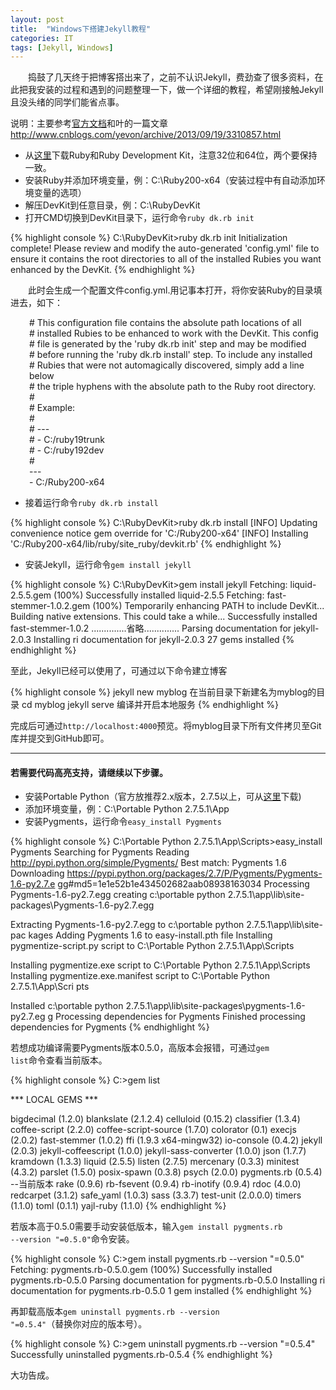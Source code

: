 ```yaml
---
layout: post
title:  "Windows下搭建Jekyll教程"
categories: IT
tags: [Jekyll, Windows]
---
```


&emsp;&emsp;捣鼓了几天终于把博客搭出来了，之前不认识Jekyll，费劲查了很多资料，在此把我安装的过程和遇到的问题整理一下，做一个详细的教程，希望刚接触Jekyll且没头绪的同学们能省点事。

说明：主要参考<a href="http://www.madhur.co.in/blog/2011/09/01/runningjekyllwindows.html" target="_blank">官方文档</a>和叶的一篇文章<a href="http://www.cnblogs.com/yevon/archive/2013/09/19/3310857.html" target="_blank">http://www.cnblogs.com/yevon/archive/2013/09/19/3310857.html</a>

* 从<a href="http://rubyinstaller.org/downloads/" target="_blank">这里</a>下载Ruby和Ruby Development Kit，注意32位和64位，两个要保持一致。
* 安装Ruby并添加环境变量，例：C:\Ruby200-x64（安装过程中有自动添加环境变量的选项）
* 解压DevKit到任意目录，例：C:\RubyDevKit
* 打开CMD切换到DevKit目录下，运行命令<code>ruby dk.rb init</code>

{% highlight console %}
C:\RubyDevKit>ruby dk.rb init
Initialization complete! Please review and modify the auto-generated
'config.yml' file to ensure it contains the root directories to all
of the installed Rubies you want enhanced by the DevKit.
{% endhighlight %}

&emsp;&emsp;此时会生成一个配置文件config.yml.用记事本打开，将你安装Ruby的目录填进去，如下：

<div style="padding-left:30px;">
# This configuration file contains the absolute path locations of all<br/>
# installed Rubies to be enhanced to work with the DevKit. This config<br/>
# file is generated by the 'ruby dk.rb init' step and may be modified<br/>
# before running the 'ruby dk.rb install' step. To include any installed<br/>
# Rubies that were not automagically discovered, simply add a line below<br/>
# the triple hyphens with the absolute path to the Ruby root directory.<br/>
#<br/>
# Example:<br/>
#<br/>
# ---<br/>
# - C:/ruby19trunk<br/>
# - C:/ruby192dev<br/>
#<br/>
---<br/>
- C:/Ruby200-x64
</div>

* 接着运行命令<code>ruby dk.rb install</code>

{% highlight console %}
C:\RubyDevKit>ruby dk.rb install
[INFO] Updating convenience notice gem override for 'C:/Ruby200-x64'
[INFO] Installing 'C:/Ruby200-x64/lib/ruby/site_ruby/devkit.rb'
{% endhighlight %}

* 安装Jekyll，运行命令<code>gem install jekyll</code>

{% highlight console %}
C:\RubyDevKit>gem install jekyll
Fetching: liquid-2.5.5.gem (100%)
Successfully installed liquid-2.5.5
Fetching: fast-stemmer-1.0.2.gem (100%)
Temporarily enhancing PATH to include DevKit...
Building native extensions.  This could take a while...
Successfully installed fast-stemmer-1.0.2
..............省略..............
Parsing documentation for jekyll-2.0.3
Installing ri documentation for jekyll-2.0.3
27 gems installed
{% endhighlight %}

至此，Jekyll已经可以使用了，可通过以下命令建立博客

{% highlight console %}
jekyll new myblog  在当前目录下新建名为myblog的目录
cd myblog
jekyll serve       编译并开启本地服务
{% endhighlight %}

完成后可通过<code>http://localhost:4000</code>预览。将myblog目录下所有文件拷贝至Git库并提交到GitHub即可。

---

#### 若需要代码高亮支持，请继续以下步骤。

* 安装Portable Python（官方放推荐2.x版本，2.7.5以上，可从<a href="http://portablepython.com/wiki/PortablePython2.7.5.1/" target="_blank">这里</a>下载)
* 添加环境变量，例：C:\Portable Python 2.7.5.1\App
* 安装Pygments，运行命令<code>easy_install Pygments</code>

{% highlight console %}
C:\Portable Python 2.7.5.1\App\Scripts>easy_install Pygments
Searching for Pygments
Reading http://pypi.python.org/simple/Pygments/
Best match: Pygments 1.6
Downloading https://pypi.python.org/packages/2.7/P/Pygments/Pygments-1.6-py2.7.e
gg#md5=1e1e52b1e434502682aab08938163034
Processing Pygments-1.6-py2.7.egg
creating c:\portable python 2.7.5.1\app\lib\site-packages\Pygments-1.6-py2.7.egg

Extracting Pygments-1.6-py2.7.egg to c:\portable python 2.7.5.1\app\lib\site-pac
kages
Adding Pygments 1.6 to easy-install.pth file
Installing pygmentize-script.py script to C:\Portable Python 2.7.5.1\App\Scripts

Installing pygmentize.exe script to C:\Portable Python 2.7.5.1\App\Scripts
Installing pygmentize.exe.manifest script to C:\Portable Python 2.7.5.1\App\Scri
pts

Installed c:\portable python 2.7.5.1\app\lib\site-packages\pygments-1.6-py2.7.eg
g
Processing dependencies for Pygments
Finished processing dependencies for Pygments
{% endhighlight %}

若想成功编译需要Pygments版本0.5.0，高版本会报错，可通过<code>gem list</code>命令查看当前版本。

{% highlight console %}
C:\>gem list

*** LOCAL GEMS ***

bigdecimal (1.2.0)
blankslate (2.1.2.4)
celluloid (0.15.2)
classifier (1.3.4)
coffee-script (2.2.0)
coffee-script-source (1.7.0)
colorator (0.1)
execjs (2.0.2)
fast-stemmer (1.0.2)
ffi (1.9.3 x64-mingw32)
io-console (0.4.2)
jekyll (2.0.3)
jekyll-coffeescript (1.0.0)
jekyll-sass-converter (1.0.0)
json (1.7.7)
kramdown (1.3.3)
liquid (2.5.5)
listen (2.7.5)
mercenary (0.3.3)
minitest (4.3.2)
parslet (1.5.0)
posix-spawn (0.3.8)
psych (2.0.0)
pygments.rb (0.5.4)    --当前版本
rake (0.9.6)
rb-fsevent (0.9.4)
rb-inotify (0.9.4)
rdoc (4.0.0)
redcarpet (3.1.2)
safe_yaml (1.0.3)
sass (3.3.7)
test-unit (2.0.0.0)
timers (1.1.0)
toml (0.1.1)
yajl-ruby (1.1.0)
{% endhighlight %}

若版本高于0.5.0需要手动安装低版本，输入<code>gem install pygments.rb --version "=0.5.0"</code>命令安装。

{% highlight console %}
C:\>gem install pygments.rb --version "=0.5.0"
Fetching: pygments.rb-0.5.0.gem (100%)
Successfully installed pygments.rb-0.5.0
Parsing documentation for pygments.rb-0.5.0
Installing ri documentation for pygments.rb-0.5.0
1 gem installed
{% endhighlight %}

再卸载高版本<code>gem uninstall pygments.rb --version "=0.5.4"</code>（替换你对应的版本号）。

{% highlight console %}
C:\>gem uninstall pygments.rb --version "=0.5.4"
Successfully uninstalled pygments.rb-0.5.4
{% endhighlight %}

大功告成。
